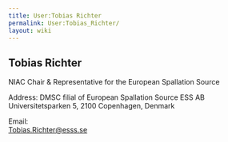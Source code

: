 ```yaml
---
title: User:Tobias Richter
permalink: User:Tobias_Richter/
layout: wiki
---
```


Tobias Richter
--------------

NIAC Chair & Representative for the European Spallation Source

Address: DMSC filial of European Spallation Source ESS AB  
Universitetsparken 5, 2100 Copenhagen, Denmark

<!-- -->

Email:  
<Tobias.Richter@esss.se>
